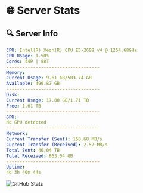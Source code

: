 # 🌐 Server Stats
## 🔍 Server Info
```yaml
CPU: Intel(R) Xeon(R) CPU E5-2699 v4 @ 1254.68GHz
CPU Usage: 1.50%
Cores: 44P | 88T
-----------------------------------
Memory:
Current Usage: 9.61 GB/503.74 GB
Available: 490.87 GB
-----------------------------------
Disk:
Current Usage: 17.00 GB/1.71 TB
Free: 1.61 TB
-----------------------------------
GPU:
No GPU detected
-----------------------------------
Network:
Current Transfer (Sent): 150.68 MB/s
Current Transfer (Received): 2.52 MB/s
Total Sent: 40.04 TB
Total Received: 863.54 GB
-----------------------------------
Uptime:
4d 3h 40m 44s
```
![GitHub Stats](https://img.shields.io/badge/Updated-2025-02-12_02:24:02-blue)